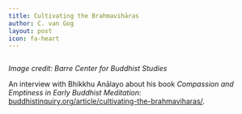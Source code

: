 ```yaml
---
title: Cultivating the Brahmavihāras
author: C. van Gog
layout: post
icon: fa-heart
---
```

<span class="image left"><img src="{{ 'assets/images/brahmavi.jpg' | relative_url }}" alt="" /></span>

<p><i>Image credit: Barre Center for Buddhist Studies</i></p>

<p>An interview with Bhikkhu Anālayo about his book <i>Compassion and Emptiness in Early Buddhist Meditation</i>: <a href="https://www.buddhistinquiry.org/article/cultivating-the-brahmaviharas/">buddhistinquiry.org/article/cultivating-the-brahmaviharas/</a>.</p>
